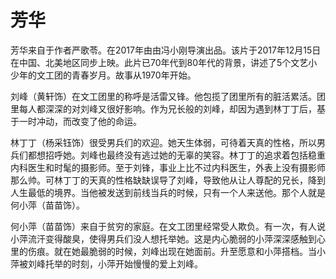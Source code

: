 # 芳华

芳华来自于作者严歌苓。在2017年由由冯小刚导演出品。该片于2017年12月15日在中国、北美地区同步上映。此片已70年代到80年代的背景，讲述了5个文艺小少年的文工团的青春岁月。故事从1970年开始。

刘峰（黄轩饰）在文工团里的称呼是活雷又锋。他包揽了团里所有的脏活累活。团里每人都深深的对刘峰又很好影响。作为兄长般的刘峰，却因为遇到林丁丁后，基于一时冲动，而改变了他的命运。

林丁丁（杨采钰饰）很受男兵们的欢迎。她天生体弱，可待着天真的性格，所以男兵们都想招呼她。刘峰也最终没有逃过她的无辜的笑容。林丁丁的追求着包括稳重内科医生和时髦的摄影师。至于刘锋，事业上比不过内科医生，外表上没有摄影师那么帅。可林丁丁的天真的性格缺缺误导了刘峰，导致他从让人尊配的兄长，降到人生最低的境界。当他被发送到前线当兵的时候，只有一个人来送他。那个人就是何小萍（苗苗饰）。

何小萍（苗苗饰）来自于贫穷的家庭。在文工团里经常受人欺负。有一次，有人说小萍流汗变得酸臭，使得男兵们没人想托举她。这是内心脆弱的小萍深深感触到心里的伤痕。就在她最脆弱的时候，刘峰出现在她面前。升至愿意和小萍搭档。当小萍被刘峰托举的时刻，小萍开始慢慢的爱上刘峰。


